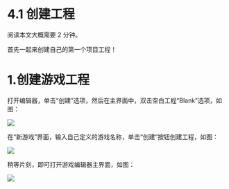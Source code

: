 # 4.1 创建工程

阅读本文大概需要 2 分钟。

首先一起来创建自己的第一个项目工程！

# 1.创建游戏工程

打开编辑器，单击“创建”选项，然后在主界面中，双击空白工程“Blank”选项，如图：

![](https:/wstatic-a1.233leyuan.com/productdocs/static/boxcnmcBFnjDFQMiMUK4WktNcJh.png)

在“新游戏”界面，输入自己定义的游戏名称，单击“创建”按钮创建工程，如图：

![](https:/wstatic-a1.233leyuan.com/productdocs/static/boxcnkjRJEujfqZqg5QjQjuntFf.png)

稍等片刻，即可打开游戏编辑器主界面，如图：

![](https:/wstatic-a1.233leyuan.com/productdocs/static/boxcnDWAn54CF9yid9zjwhNc5fd.png)
